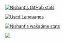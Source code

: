 [![Nishant's GitHub stats](https://github-readme-stats.vercel.app/api?username=nishant-666&show_icons=true&theme=merko)](https://github.com/nishant-666/github-readme-stats)

[![Used Languages](https://github-readme-stats.vercel.app/api/top-langs/?username=nishant-666&show_icons=true&theme=merko)](https://github.com/nishant-666/github-readme-stats)

[![Nishant's wakatime stats](https://github-readme-stats.vercel.app/api/wakatime?username=nishant-666)](https://github.com/nishant-666/nishant-666/readme.md)

![](https://komarev.com/ghpvc/?username=nishant-666)
